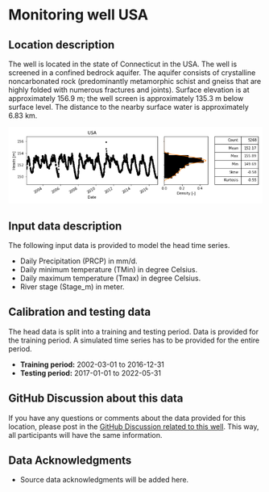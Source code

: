 # Monitoring well USA

## Location description
The well is located in the state of Connecticut in the USA. The well is screened in a confined bedrock aquifer. The 
aquifer consists of crystalline noncarbonated rock (predominantly metamorphic schist and gneiss that are highly 
folded with numerous fractures and joints). Surface elevation is at approximately 156.9 m; the well screen is 
approximately 135.3 m below surface level. The distance to the nearby surface water is approximately 6.83 km.

![Head data](head_data.png)

## Input data description

The following input data is provided to model the head time series. 

- Daily Precipitation (PRCP) in mm/d.
- Daily minimum temperature (TMin) in degree Celsius.
- Daily maximum temperature (Tmax) in degree Celsius.
- River stage (Stage_m) in meter.

## Calibration and testing data

The head data is split into a training and testing period. Data is provided for the training period. A simulated time 
series has to be provided for the entire period.

- **Training period:** 2002-03-01 to 2016-12-31
- **Testing period:** 2017-01-01 to 2022-05-31

## GitHub Discussion about this data

If you have any questions or comments about the data provided for this location, please post in the [GitHub 
Discussion related to this well](https://github.com/gwmodeling/challenge/discussions/4). This way, all participants 
will have the same information.

## Data Acknowledgments

- Source data acknowledgments will be added here.
